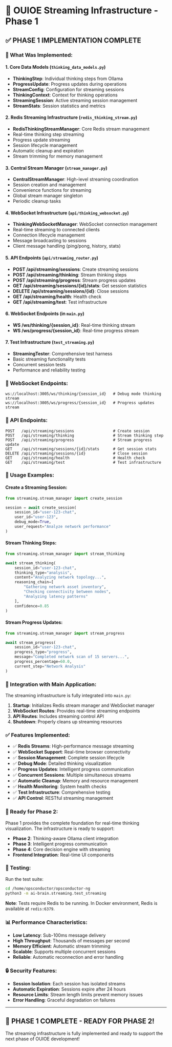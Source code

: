 # 🧠 OUIOE Streaming Infrastructure - Phase 1

## **✅ PHASE 1 IMPLEMENTATION COMPLETE**

### **🎯 What Was Implemented:**

#### **1. Core Data Models** (`thinking_data_models.py`)
- **ThinkingStep**: Individual thinking steps from Ollama
- **ProgressUpdate**: Progress updates during operations
- **StreamConfig**: Configuration for streaming sessions
- **ThinkingContext**: Context for thinking operations
- **StreamingSession**: Active streaming session management
- **StreamStats**: Session statistics and metrics

#### **2. Redis Streaming Infrastructure** (`redis_thinking_stream.py`)
- **RedisThinkingStreamManager**: Core Redis stream management
- Real-time thinking step streaming
- Progress update streaming
- Session lifecycle management
- Automatic cleanup and expiration
- Stream trimming for memory management

#### **3. Central Stream Manager** (`stream_manager.py`)
- **CentralStreamManager**: High-level streaming coordination
- Session creation and management
- Convenience functions for streaming
- Global stream manager singleton
- Periodic cleanup tasks

#### **4. WebSocket Infrastructure** (`api/thinking_websocket.py`)
- **ThinkingWebSocketManager**: WebSocket connection management
- Real-time streaming to connected clients
- Connection lifecycle management
- Message broadcasting to sessions
- Client message handling (ping/pong, history, stats)

#### **5. API Endpoints** (`api/streaming_router.py`)
- **POST /api/streaming/sessions**: Create streaming sessions
- **POST /api/streaming/thinking**: Stream thinking steps
- **POST /api/streaming/progress**: Stream progress updates
- **GET /api/streaming/sessions/{id}/stats**: Get session statistics
- **DELETE /api/streaming/sessions/{id}**: Close sessions
- **GET /api/streaming/health**: Health check
- **GET /api/streaming/test**: Test infrastructure

#### **6. WebSocket Endpoints** (in `main.py`)
- **WS /ws/thinking/{session_id}**: Real-time thinking stream
- **WS /ws/progress/{session_id}**: Real-time progress stream

#### **7. Test Infrastructure** (`test_streaming.py`)
- **StreamingTester**: Comprehensive test harness
- Basic streaming functionality tests
- Concurrent session tests
- Performance and reliability testing

### **🔌 WebSocket Endpoints:**

```
ws://localhost:3005/ws/thinking/{session_id}   # Debug mode thinking stream
ws://localhost:3005/ws/progress/{session_id}   # Progress updates stream
```

### **📡 API Endpoints:**

```
POST   /api/streaming/sessions                 # Create session
POST   /api/streaming/thinking                 # Stream thinking step
POST   /api/streaming/progress                 # Stream progress update
GET    /api/streaming/sessions/{id}/stats      # Get session stats
DELETE /api/streaming/sessions/{id}            # Close session
GET    /api/streaming/health                   # Health check
GET    /api/streaming/test                     # Test infrastructure
```

### **🎯 Usage Examples:**

#### **Create a Streaming Session:**
```python
from streaming.stream_manager import create_session

session = await create_session(
    session_id="user-123-chat",
    user_id="user-123",
    debug_mode=True,
    user_request="Analyze network performance"
)
```

#### **Stream Thinking Steps:**
```python
from streaming.stream_manager import stream_thinking

await stream_thinking(
    session_id="user-123-chat",
    thinking_type="analysis",
    content="Analyzing network topology...",
    reasoning_chain=[
        "Gathering network asset inventory",
        "Checking connectivity between nodes",
        "Analyzing latency patterns"
    ],
    confidence=0.85
)
```

#### **Stream Progress Updates:**
```python
from streaming.stream_manager import stream_progress

await stream_progress(
    session_id="user-123-chat",
    progress_type="progress",
    message="Completed network scan of 15 servers...",
    progress_percentage=60.0,
    current_step="Network Analysis"
)
```

### **🔧 Integration with Main Application:**

The streaming infrastructure is fully integrated into `main.py`:

1. **Startup**: Initializes Redis stream manager and WebSocket manager
2. **WebSocket Routes**: Provides real-time streaming endpoints
3. **API Routes**: Includes streaming control API
4. **Shutdown**: Properly cleans up streaming resources

### **✅ Features Implemented:**

- ✅ **Redis Streams**: High-performance message streaming
- ✅ **WebSocket Support**: Real-time browser connectivity
- ✅ **Session Management**: Complete session lifecycle
- ✅ **Debug Mode**: Detailed thinking visualization
- ✅ **Progress Updates**: Intelligent progress communication
- ✅ **Concurrent Sessions**: Multiple simultaneous streams
- ✅ **Automatic Cleanup**: Memory and resource management
- ✅ **Health Monitoring**: System health checks
- ✅ **Test Infrastructure**: Comprehensive testing
- ✅ **API Control**: RESTful streaming management

### **🚀 Ready for Phase 2:**

Phase 1 provides the complete foundation for real-time thinking visualization. The infrastructure is ready to support:

- **Phase 2**: Thinking-aware Ollama client integration
- **Phase 3**: Intelligent progress communication
- **Phase 4**: Core decision engine with streaming
- **Frontend Integration**: Real-time UI components

### **🧪 Testing:**

Run the test suite:
```bash
cd /home/opsconductor/opsconductor-ng
python3 -m ai-brain.streaming.test_streaming
```

**Note**: Tests require Redis to be running. In Docker environment, Redis is available at `redis:6379`.

### **📊 Performance Characteristics:**

- **Low Latency**: Sub-100ms message delivery
- **High Throughput**: Thousands of messages per second
- **Memory Efficient**: Automatic stream trimming
- **Scalable**: Supports multiple concurrent sessions
- **Reliable**: Automatic reconnection and error handling

### **🔒 Security Features:**

- **Session Isolation**: Each session has isolated streams
- **Automatic Expiration**: Sessions expire after 24 hours
- **Resource Limits**: Stream length limits prevent memory issues
- **Error Handling**: Graceful degradation on failures

---

## **🎉 PHASE 1 COMPLETE - READY FOR PHASE 2!**

The streaming infrastructure is fully implemented and ready to support the next phase of OUIOE development!